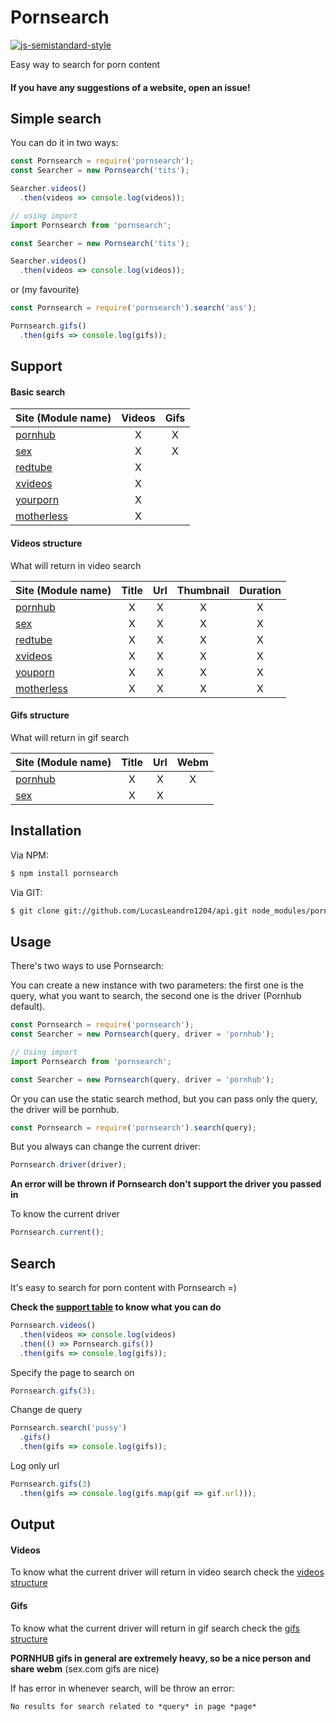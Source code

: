 # Pornsearch

[![js-semistandard-style](https://img.shields.io/badge/code%20style-semistandard-brightgreen.svg?style=flat-square)](https://github.com/Flet/semistandard)

Easy way to search for porn content

#### If you have any suggestions of a website, open an issue!

## Simple search

You can do it in two ways:

```js
const Pornsearch = require('pornsearch');
const Searcher = new Pornsearch('tits');

Searcher.videos()
  .then(videos => console.log(videos));
```

```js
// using import
import Pornsearch from 'pornsearch';

const Searcher = new Pornsearch('tits');

Searcher.videos()
  .then(videos => console.log(videos));
```

or (my favourite)

```js
const Pornsearch = require('pornsearch').search('ass');

Pornsearch.gifs()
  .then(gifs => console.log(gifs));
```

## Support

#### Basic search

| Site (Module name)              | Videos | Gifs |
|:--------------------------------|:------:|:----:|
| [pornhub](http://pornhub.com/)  |   X    |  X   |
| [sex](http://sex.com/)          |   X    |  X   |
| [redtube](https://redtube.com/) |   X    |      |
| [xvideos](http://xvideos.com/)  |   X    |      |
| [yourporn](http://youporn.com/)  |   X    |      |
| [motherless](http://motherless.com/)  |   X    |      |


#### Videos structure
What will return in video search

| Site (Module name)              | Title | Url | Thumbnail | Duration |
|:--------------------------------|:-----:|:---:|:---------:|:--------:|
| [pornhub](http://pornhub.com/)  |   X   |  X  |     X     |    X     |
| [sex](http://sex.com/)          |   X   |  X  |     X     |    X     |
| [redtube](https://redtube.com/) |   X   |  X  |     X     |    X     |
| [xvideos](http://xvideos.com/)  |   X   |  X  |     X     |    X     |
| [youporn](http://xvideos.com/)  |   X   |  X  |     X     |    X     |
| [motherless](http://xvideos.com/)  |   X   |  X  |     X     |    X     |

#### Gifs structure
What will return in gif search

| Site (Module name)             | Title | Url | Webm |
|:-------------------------------|:-----:|:---:|:----:|
| [pornhub](http://pornhub.com/) |   X   |  X  |  X   |
| [sex](http://sex.com/)         |   X   |  X  |      |


## Installation

Via NPM:
```bash
$ npm install pornsearch
```

Via GIT:
```bash
$ git clone git://github.com/LucasLeandro1204/api.git node_modules/pornsearch
```

## Usage

There's two ways to use Pornsearch:

You can create a new instance with two parameters: the first one is the query, what you want to search, the second one is the driver (Pornhub default).

```js
const Pornsearch = require('pornsearch');
const Searcher = new Pornsearch(query, driver = 'pornhub');
```

```js
// Using import
import Pornsearch from 'pornsearch';

const Searcher = new Pornsearch(query, driver = 'pornhub');
```

Or you can use the static search method, but you can pass only the query, the driver will be pornhub.

```js
const Pornsearch = require('pornsearch').search(query);
```

But you always can change the current driver:
```js
Pornsearch.driver(driver);
```

**An error will be thrown if Pornsearch don't support the driver you passed in**

To know the current driver
```js
Pornsearch.current();
```

## Search

It's easy to search for porn content with Pornsearch =)

**Check the [support table](#support) to know what you can do**

```js
Pornsearch.videos()
  .then(videos => console.log(videos)
  .then(() => Pornsearch.gifs())
  .then(gifs => console.log(gifs));
```

Specify the page to search on
```js
Pornsearch.gifs(3);
```

Change de query
```js
Pornsearch.search('pussy')
  .gifs()
  .then(gifs => console.log(gifs));
```

Log only url
```js
Pornsearch.gifs(3)
  .then(gifs => console.log(gifs.map(gif => gif.url)));
```

## Output

#### Videos

To know what the current driver will return in video search check the [videos structure](#videos-structure)

#### Gifs

To know what the current driver will return in gif search check the [gifs structure](#gifs-structure)

__PORNHUB gifs in general are extremely heavy, so be a nice person and share webm__ (sex.com gifs are nice)

If has error in whenever search, will be throw an error:
```Markdown
No results for search related to *query* in page *page*
```
